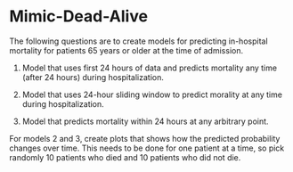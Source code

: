 # Mimic-Dead-Alive

The following questions are to create models for predicting in-hospital mortality for patients 65 years or older at the time of admission.

1.  Model that uses first 24 hours of data and predicts mortality any time (after 24 hours) during hospitalization.

2. Model that uses 24-hour sliding window to predict morality at any time during hospitalization. 

3. Model that predicts mortality within 24 hours at any arbitrary point. 

For models 2 and 3, create plots that shows how the predicted probability changes over time. This needs to be done for one patient at a time, so pick randomly 10 patients who died and 10 patients who did not die.


